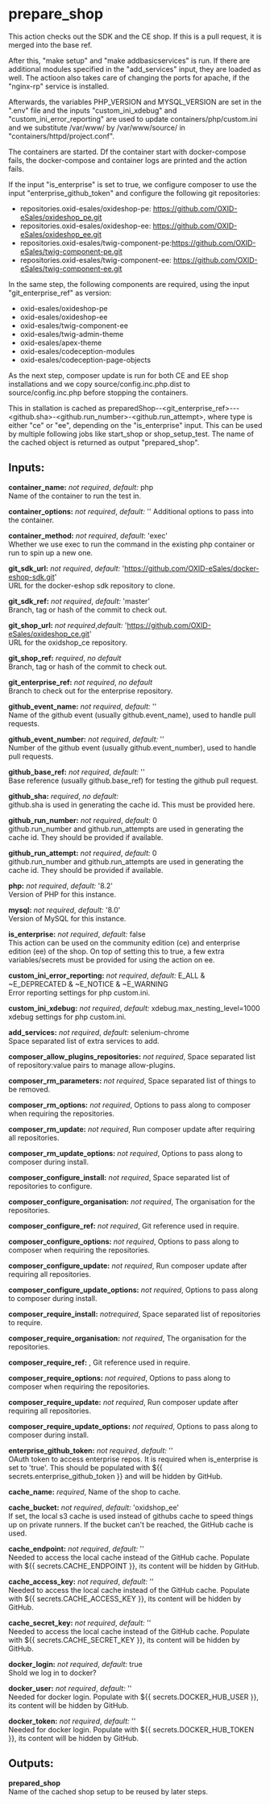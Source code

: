 # prepare_shop
This action checks out the SDK and the CE shop. If this is a pull request, it is merged into the base ref.

After this, "make setup" and "make addbasicservices" is run. If there are additional modules specified in
the "add_services" input, they are loaded as well. The actioon also takes care of changing the ports for
apache, if the "nginx-rp" service is installed.

Afterwards, the variables PHP_VERSION and MYSQL_VERSION are set in the ".env" file and the inputs "custom_ini_xdebug" and "custom_ini_error_reporting" are used to update containers/php/custom.ini and we substitute /var/www/ by /var/www/source/ in "containers/httpd/project.conf".

The containers are started. Df the container start with docker-compose fails, the docker-compose and container logs are printed and the action fails.

If the input "is_enterprise" is set to true, we configure composer to use the input "enterprise_github_token" and configure the following git repositories:
- repositories.oxid-esales/oxideshop-pe: https://github.com/OXID-eSales/oxideshop_pe.git
- repositories.oxid-esales/oxideshop-ee: https://github.com/OXID-eSales/oxideshop_ee.git
- repositories.oxid-esales/twig-component-pe:https://github.com/OXID-eSales/twig-component-pe.git
- repositories.oxid-esales/twig-component-ee: https://github.com/OXID-eSales/twig-component-ee.git

In the same step, the following components are required, using the input "git_enterprise_ref" as version:
- oxid-esales/oxideshop-pe
- oxid-esales/oxideshop-ee
- oxid-esales/twig-component-ee
- oxid-esales/twig-admin-theme
- oxid-esales/apex-theme
- oxid-esales/codeception-modules
- oxid-esales/codeception-page-objects

As the next step, composer update is run for both CE and EE shop installations and we copy source/config.inc.php.dist to source/config.inc.php before stopping the containers.

This in stallation is cached as preparedShop-<type>-<git_enterprise_ref>-<php>-<mysql>-<github.sha>-<github.run_number>-<github.run_attempt>, where type is either "ce" or "ee", depending on the "is_enterprise" input.
This can be used by multiple following jobs like start_shop or shop_setup_test. The name of the cached object
is returned as output "prepared_shop".

## Inputs:

**container_name:** *not required*, *default:*  php  
Name of the container to run the test in.

**container_options:** *not required*, *default:*  ''
Additional options to pass into the container.

**container_method:** *not required*, *default*: 'exec'  
Whether we use exec to run the command in the existing php container or run to spin up a new one.

**git_sdk_url:** *not required*, *default:* 'https://github.com/OXID-eSales/docker-eshop-sdk.git'  
URL for the docker-eshop sdk repository to clone.

**git_sdk_ref:** *not required*, *default:* 'master'  
Branch, tag or hash of the commit to check out.

**git_shop_url:** *not required*,*default:* 'https://github.com/OXID-eSales/oxideshop_ce.git'  
URL for the oxidshop_ce repository.

**git_shop_ref:** *required*, *no default*  
Branch, tag or hash of the commit to check out.

**git_enterprise_ref:** *not required*, *no default*  
Branch to check out for the enterprise repository.

**github_event_name:** *not required*, *default:* ''  
Name of the github event (usually github.event_name), used to handle pull requests.

**github_event_number:** *not required*, *default:* ''  
Number of the github event (usually github.event_number), used to handle pull requests.

**github_base_ref:** *not required*, *default:* ''  
Base reference (usually github.base_ref) for testing the github pull request.

**github_sha:** *required*, *no default:*  
github.sha is used in generating the cache id. This must be provided here.

**github_run_number:** *not required*, *default:*  0  
github.run_number and github.run_attempts are used in generating the cache id. They should be provided if available.

**github_run_attempt:** *not required*, *default:*  0  
github.run_number and github.run_attempts are used in generating the cache id. They should be provided if available.

**php:** *not required*, *default:*  '8.2'  
Version of PHP for this instance.

**mysql:** *not required*, *default:*  '8.0'  
Version of MySQL for this instance.

**is_enterprise:** *not required*, *default:*  false  
This action can be used on the community edition (ce) and enterprise edition (ee) of the shop. On top of setting this to true, a few extra variables/secrets must be provided for using the action on ee.

**custom_ini_error_reporting:** *not required*, *default:* E_ALL & ~E_DEPRECATED & ~E_NOTICE & ~E_WARNING    
Error reporting settings for php custom.ini.

**custom_ini_xdebug:** *not required*, *default:* xdebug.max_nesting_level=1000  
xdebug settings for php custom.ini.

**add_services:** *not required*, *default:* selenium-chrome  
Space separated list of extra services to add.

**composer_allow_plugins_repositories:**  *not required*,
Space separated list of repository:value pairs to manage allow-plugins.

**composer_rm_parameters:** *not required*,
Space separated list of things to be removed.

**composer_rm_options:** *not required*,
Options to pass along to composer when requiring the repositories.

**composer_rm_update:** *not required*,
Run composer update after requiring all repositories.

**composer_rm_update_options:** *not required*,
Options to pass along to composer during install.

**composer_configure_install:** *not required*,
Space separated list of repositories to configure.

**composer_configure_organisation:** *not required*,
The organisation for the repositories.

**composer_configure_ref:** *not required*,
Git reference used in require.

**composer_configure_options:** *not required*,
Options to pass along to composer when requiring the repositories.

**composer_configure_update:** *not required*,
Run composer update after requiring all repositories.

**composer_configure_update_options:** *not required*,
Options to pass along to composer during install.

**composer_require_install:** *notrequired*,
Space separated list of repositories to require.

**composer_require_organisation:** *not required*,
The organisation for the repositories.

**composer_require_ref:** ,
Git reference used in require.

**composer_require_options:** *not required*,
Options to pass along to composer when requiring the repositories.

**composer_require_update:** *not required*,
Run composer update after requiring all repositories.

**composer_require_update_options:** *not required*,
Options to pass along to composer during install.

**enterprise_github_token:** *not required*, *default:* ''  
OAuth token to access enterprise repos. It is required when is_enterprise is
set to 'true'. This should be populated with ${{ secrets.enterprise_github_token }}
and will be hidden by GitHub.

**cache_name:** *required*,
Name of the shop to cache.

**cache_bucket:** *not required*, *default:* 'oxidshop_ee'  
If set, the local s3 cache is used instead of githubs cache to speed things up on
private runners. If the bucket can't be reached, the GitHub cache is used.

**cache_endpoint:** *not required*, *default:* ''  
Needed to access the local cache instead of the GitHub cache.
Populate with ${{ secrets.CACHE_ENDPOINT }}, its content will be hidden by GitHub.

**cache_access_key:** *not required*, *default:* ''  
Needed to access the local cache instead of the GitHub cache.
Populate with ${{ secrets.CACHE_ACCESS_KEY }}, its content will be hidden by GitHub.

**cache_secret_key:** *not required*, *default:* ''  
Needed to access the local cache instead of the GitHub cache.
Populate with ${{ secrets.CACHE_SECRET_KEY }}, its content will be hidden by GitHub.

**docker_login:** *not required*, *default:* true  
Shold we log in to docker?

**docker_user:** *not required*, *default:* ''  
Needed for docker login.
Populate with ${{ secrets.DOCKER_HUB_USER }}, its content will be hidden by GitHub.

**docker_token:** *not required*, *default:* ''  
Needed for docker login.
Populate with ${{ secrets.DOCKER_HUB_TOKEN }}, its content will be hidden by GitHub.

## Outputs:

**prepared_shop**  
Name of the cached shop setup to be reused by later steps.
